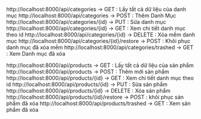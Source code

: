 http://localhost:8000/api/categories -> GET : Lấy tất cả dữ liệu của danh mục
http://localhost:8000/api/categories -> POST : Thêm Danh Mục
http://localhost:8000/api/categories/{id} -> PUT : Sửa danh mục
http://localhost:8000/api/categories/{id} -> GET : Xem chi tiết danh mục theo id
http://localhost:8000/api/categories/{id} -> DELETE : Xóa mềm danh mục
http://localhost:8000/api/categories/{id}/restore -> POST : Khôi phục danh mục đã xóa mềm
http://localhost:8000/api/categories/trashed -> GET : Xem Danh mục đã xóa

http://localhost:8000/api/products -> GET : Lấy tất cả dữ liệu của sản phẩm
http://localhost:8000/api/products -> POST : Thêm mới sản phẩm
http://localhost:8000/api/products/{id} -> GET : Xem chi tiết danh mục theo id
http://localhost:8000/api/products/{id} -> PUT : Sửa sản phẩm 
http://localhost:8000/api/products/{id} -> DELETE : Xóa sản phẩm
http://localhost:8000/api/products/{id}/restore -> POST : khôi phục sản phẩm đã xóa
http://localhost:8000/api/products/trashed -> GET : Xem sản phẩm đã xóa

